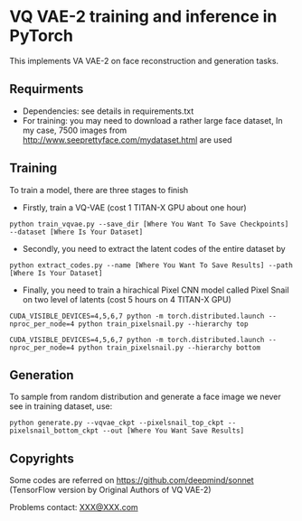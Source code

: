 # VQ VAE-2 training and inference in PyTorch

This implements VA VAE-2 on face reconstruction and generation tasks.

## Requirments

- Dependencies: see details in requirements.txt
- For training: you may need to download a rather large face dataset, In my case, 7500 images from http://www.seeprettyface.com/mydataset.html are used 

## Training

To train a model, there are three stages to finish

- Firstly, train a VQ-VAE (cost 1 TITAN-X GPU about one hour)

```
python train_vqvae.py --save_dir [Where You Want To Save Checkpoints] --dataset [Where Is Your Dataset]
```

- Secondly, you need to extract the latent codes of the entire dataset by

```
python extract_codes.py --name [Where You Want To Save Results] --path [Where Is Your Dataset]
```

- Finally, you need to train a hirachical Pixel CNN model called Pixel Snail on two level of latents (cost 5 hours on 4 TITAN-X GPU)

```
CUDA_VISIBLE_DEVICES=4,5,6,7 python -m torch.distributed.launch --nproc_per_node=4 python train_pixelsnail.py --hierarchy top
```

```
CUDA_VISIBLE_DEVICES=4,5,6,7 python -m torch.distributed.launch --nproc_per_node=4 python train_pixelsnail.py --hierarchy bottom
```

## Generation

To sample from random distribution and generate a face image we never see in training dataset, use:

```
python generate.py --vqvae_ckpt --pixelsnail_top_ckpt --pixelsnail_bottom_ckpt --out [Where You Want Save Results]
```

## Copyrights

Some codes are referred on https://github.com/deepmind/sonnet (TensorFlow version by Original Authors of VQ VAE-2)

Problems contact: XXX@XXX.com
